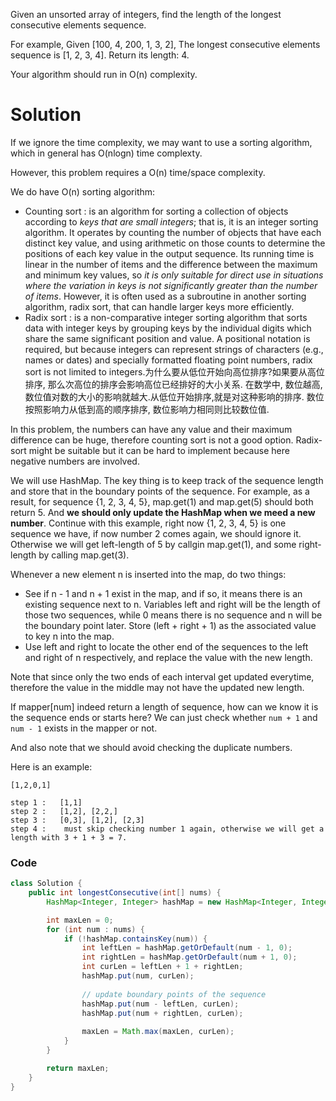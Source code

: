 Given an unsorted array of integers, find the length of the longest consecutive elements sequence.

For example,
Given [100, 4, 200, 1, 3, 2],
The longest consecutive elements sequence is [1, 2, 3, 4]. Return its length: 4.

Your algorithm should run in O(n) complexity.

# Solution

If we ignore the time complexity, we may want to use a sorting algorithm, which in general has O(nlogn) time complexty.

However, this problem requires a O(n) time/space complexity.

We do have O(n) sorting algorithm:

* Counting sort : is an algorithm for sorting a collection of objects according to _keys that are small integers_; that is, it is an integer sorting algorithm. It operates by counting the number of objects that have each distinct key value, and using arithmetic on those counts to determine the positions of each key value in the output sequence. Its running time is linear in the number of items and the difference between the maximum and minimum key values, so _it is only suitable for direct use in situations where the variation in keys is not significantly greater than the number of items_. However, it is often used as a subroutine in another sorting algorithm, radix sort, that can handle larger keys more efficiently.
* Radix sort : is a non-comparative integer sorting algorithm that sorts data with integer keys by grouping keys by the individual digits which share the same significant position and value. A positional notation is required, but because integers can represent strings of characters (e.g., names or dates) and specially formatted floating point numbers, radix sort is not limited to integers.为什么要从低位开始向高位排序?如果要从高位排序, 那么次高位的排序会影响高位已经排好的大小关系. 在数学中, 数位越高,数位值对数的大小的影响就越大.从低位开始排序,就是对这种影响的排序. 数位按照影响力从低到高的顺序排序, 数位影响力相同则比较数位值.


In this problem, the numbers can have any value and their maximum difference can be huge, therefore counting sort is not a good option.
Radix-sort might be suitable but it can be hard to implement because here negative numbers are involved.

We will use HashMap. The key thing is to keep track of the sequence length and store that in the boundary points of the sequence. For example, as a result, for sequence {1, 2, 3, 4, 5}, map.get(1) and map.get(5) should both return 5. And __we should only update the HashMap when we meed a new number__. Continue with this example, right now {1, 2, 3, 4, 5} is one sequence we have, if now number 2 comes again, we should ignore it. Otherwise we will get left-length of 5 by callgin map.get(1), and some right-length by calling map.get(3).

Whenever a new element n is inserted into the map, do two things:

* See if n - 1 and n + 1 exist in the map, and if so, it means there is an existing sequence next to n. Variables left and right will be the length of those two sequences, while 0 means there is no sequence and n will be the boundary point later. Store (left + right + 1) as the associated value to key n into the map.
* Use left and right to locate the other end of the sequences to the left and right of n respectively, and replace the value with the new length.

Note that since only the two ends of each interval get updated everytime, therefore the value in the middle may not have the updated new length.

If mapper[num] indeed return a length of sequence, how can we know it is the sequence ends or starts here? We can just check whether ```num + 1``` and ```num - 1``` exists in the mapper or not.

And also note that we should avoid checking the duplicate numbers.

Here is an example:

```
[1,2,0,1]

step 1 :   [1,1]
step 2 :   [1,2], [2,2,]
step 3 :   [0,3], [1,2], [2,3]
step 4 :    must skip checking number 1 again, otherwise we will get a length with 3 + 1 + 3 = 7.

```

### Code

```java
class Solution {
    public int longestConsecutive(int[] nums) {
        HashMap<Integer, Integer> hashMap = new HashMap<Integer, Integer>();

        int maxLen = 0;
        for (int num : nums) {
            if (!hashMap.containsKey(num)) {
                int leftLen = hashMap.getOrDefault(num - 1, 0);
                int rightLen = hashMap.getOrDefault(num + 1, 0);
                int curLen = leftLen + 1 + rightLen;
                hashMap.put(num, curLen);
                
                // update boundary points of the sequence
                hashMap.put(num - leftLen, curLen);
                hashMap.put(num + rightLen, curLen);
                
                maxLen = Math.max(maxLen, curLen);
            }
        }

        return maxLen;
    }
}
```
